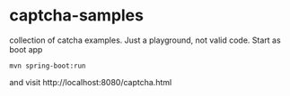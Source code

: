 # captcha-samples

collection of catcha examples. Just a playground, not valid code.
Start as boot app

	mvn spring-boot:run
	
and visit http://localhost:8080/captcha.html